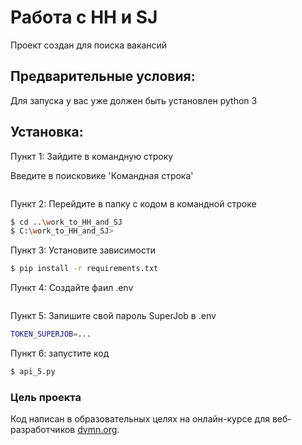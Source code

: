 # Работа с HH и SJ

Проект создан для поиска вакансий

## Предварительные условия:

Для запуска у вас уже должен быть установлен python 3
 
## Установка:

Пункт 1: Зайдите в командную строку 

Введите в поисковике 'Командная строка'

```bash
```
Пункт 2: Перейдите в папку с кодом в командной строке

```bash
$ cd ..\work_to_HH_and_SJ
$ C:\work_to_HH_and_SJ>
```

Пункт 3: Установите зависимости

```bash
$ pip install -r requirements.txt
```

Пункт 4: Создайте фаил .env

```bash
```

Пункт 5: Запишите свой пароль SuperJob в .env

```bash
TOKEN_SUPERJOB=...
```

Пункт 6: запустите код

```bash
$ api_5.py
```

### Цель проекта
Код написан в образовательных целях на онлайн-курсе для веб-разработчиков [dvmn.org](https://dvmn.org/).
